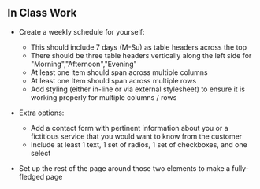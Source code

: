 ## In Class Work

- Create a weekly schedule for yourself:

  - This should include 7 days (M-Su) as table headers across the top
  - There should be three table headers vertically along the left side for "Morning","Afternoon","Evening"
  - At least one item should span across multiple columns
  - At least one Item should span across multiple rows
  - Add styling (either in-line or via external stylesheet) to ensure it is working properly for multiple columns / rows

- Extra options:

  - Add a contact form with pertinent information about you or a fictitious service that you would want to know from the customer
  - Include at least 1 text, 1 set of radios, 1 set of checkboxes, and one select

- Set up the rest of the page around those two elements to make a fully-fledged page
